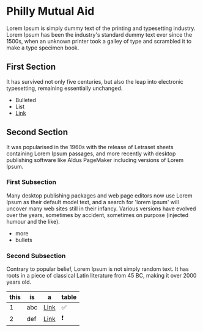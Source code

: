 # Philly Mutual Aid

Lorem Ipsum is simply dummy text of the printing and typesetting industry. Lorem Ipsum has been the industry's standard dummy text ever since the 1500s, when an unknown printer took a galley of type and scrambled it to make a type specimen book.



## First Section

It has survived not only five centuries, but also the leap into electronic typesetting, remaining essentially unchanged.

- Bulleted
- List
- [Link](url)

## Second Section

It was popularised in the 1960s with the release of Letraset sheets containing Lorem Ipsum passages, and more recently with desktop publishing software like Aldus PageMaker including versions of Lorem Ipsum.

### First Subsection

Many desktop publishing packages and web page editors now use Lorem Ipsum as their default model text, and a search for 'lorem ipsum' will uncover many web sites still in their infancy. Various versions have evolved over the years, sometimes by accident, sometimes on purpose (injected humour and the like).

- more
- bullets

### Second Subsection

Contrary to popular belief, Lorem Ipsum is not simply random text. It has roots in a piece of classical Latin literature from 45 BC, making it over 2000 years old.

| this | is  | a           | table |
|------|-----|-------------|-------|
| 1    | abc | [Link](url) | ✅    |
| 2    | def | [Link](url) | ❗️    |
